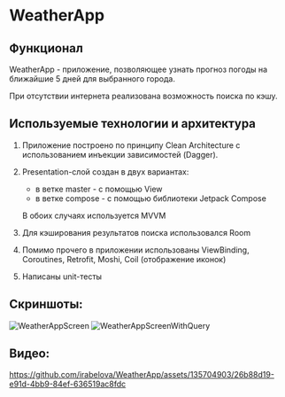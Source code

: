 # WeatherApp

## Функционал

WeatherApp - приложение, позволяющее узнать прогноз погоды на ближайшие 5 дней для выбранного города.

При отсутствии интернета реализована возможность поиска по кэшу.

## Используемые технологии и архитектура

1) Приложение построено по принципу Clean Architecture с использованием инъекции зависимостей (Dagger).
2) Presentation-слой создан в двух вариантах:
   - в ветке master - с помощью View
   - в ветке compose - с помощью библиотеки Jetpack Compose
   
   В обоих случаях используется MVVM
3) Для кэширования результатов поиска использовался Room
4) Помимо прочего в приложении использованы ViewBinding, Coroutines, Retrofit, Moshi, Coil (отображение иконок)
5) Написаны unit-тесты


## Скриншоты:

![WeatherAppScreen](https://github.com/irabelova/WeatherApp/assets/135704903/635d5230-c251-4659-98b5-d310ccb3f6d7)
![WeatherAppScreenWithQuery](https://github.com/irabelova/WeatherApp/assets/135704903/a0587332-725a-404f-8865-4460de2b5b6b)

## Видео:

https://github.com/irabelova/WeatherApp/assets/135704903/26b88d19-e91d-4bb9-84ef-636519ac8fdc



